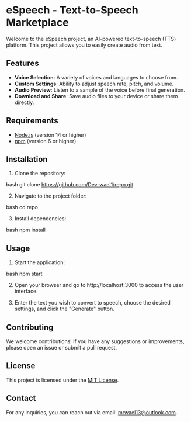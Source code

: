 # eSpeech - Text-to-Speech Marketplace

Welcome to the eSpeech project, an AI-powered text-to-speech (TTS) platform. This project allows you to easily create audio from text.

## Features

- **Voice Selection**: A variety of voices and languages to choose from.
- **Custom Settings**: Ability to adjust speech rate, pitch, and volume.
- **Audio Preview**: Listen to a sample of the voice before final generation.
- **Download and Share**: Save audio files to your device or share them directly.

## Requirements

- [Node.js](https://nodejs.org/) (version 14 or higher)
- [npm](https://www.npmjs.com/) (version 6 or higher)

## Installation

1. Clone the repository:
   
bash
   git clone https://github.com/Dev-wael1/repo.git
   

2. Navigate to the project folder:
   
bash
   cd repo
   

3. Install dependencies:
   
bash
   npm install
   

## Usage

1. Start the application:
   
bash
   npm start
   

2. Open your browser and go to http://localhost:3000 to access the user interface.

3. Enter the text you wish to convert to speech, choose the desired settings, and click the "Generate" button.

## Contributing

We welcome contributions! If you have any suggestions or improvements, please open an issue or submit a pull request.

## License

This project is licensed under the [MIT License](LICENSE).

## Contact

For any inquiries, you can reach out via email: [mrwael13@outlook.com](mailto:your-email@example.com).
   
